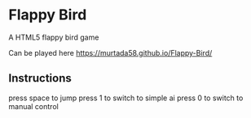 # Flappy Bird
A HTML5 flappy bird game

Can be played here https://murtada58.github.io/Flappy-Bird/

## Instructions
press space to jump
press 1 to switch to simple ai
press 0 to switch to manual control
